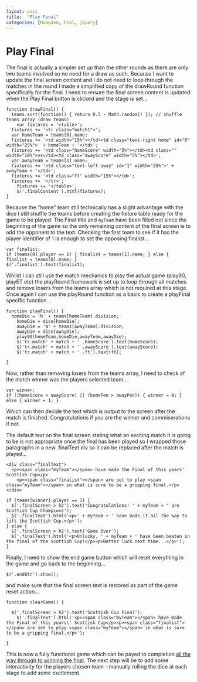 ```yaml
---
layout: post
title:  "Play Final"
categories: [Hampden, html, jquery]
---
```


# Play Final

The final is actually a simpler set up than the other rounds as there are only two teams involved so no need for a draw as such. Because I want to update the final screen content and I do not need to loop through the matches in the round I made a simplified copy of the drawRound function specifically for the final. I need to ensure the final screen content is updated when the Play Final button is clicked and the stage is set...

```
function drawFinal() {
  teams.sort(function() { return 0.5 - Math.random() }); // shuffle teams array (draw teams)
	var fixtures = '<table>';
  fixtures += '<tr class="match1">';
  var homeTeam = teams[0].name;
  fixtures += '<td width="15%"></td><td class="text-right home" id="0" width="25%">' + homeTeam + '</td>';
  fixtures += '<td class="homeScore" width="5%"></td><td class="" width="10%">vs</td><td class="awayScore" width="5%"></td>';
  var awayTeam = teams[1].name;
  fixtures += '<td class="text-left away" id="1" width="25%">' + awayTeam + '</td>';
  fixtures += '<td class="ft" width="15%"></td>';
  fixtures += '</tr>';
	fixtures += '</table>';
	$('.finalContent').html(fixtures);
}
```
Because the "home" team still technically has a slight advantage with the dice I still shuffle the teams before creating the fixture table ready for the game to be played. The Final title and `myTeam` have been filled out since the beginning of the game so the only remaining content of the final screen is to add the opponent to the text. Checking the first team to see if it has the player identifier of 1 is enough to set the opposing finalist...
```
var finalist;
if (teams[0].player == 1) { finalist = teams[1].name; } else { finalist = teams[0].name; }
$('.finalist').text(finalist);
```
Whilst I can still use the match mechanics to play the actual game (play90, playET etc) the playRound framework is set up to loop through all matches and remove losers from the teams array which is not required at this stage. Once again I can use the playRound function as a basis to create a playFinal specific function...
```
function playFinal() {
  homeDie = 'h' + teams[homeTeam].division;
	homeDie = dice[homeDie];
	awayDie = 'a' + teams[awayTeam].division;
	awayDie = dice[awayDie];
	play90(homeTeam,homeDie,awayTeam,awayDie);
	$('tr.match' + match + ' .homeScore').text(homeScore);
	$('tr.match' + match + ' .awayScore').text(awayScore);
	$('tr.match' + match + ' .ft').text(ft);
	
}
```
Now, rather than removing losers from the teams array, I need to check of the match winner was the players selected team...
```
var winner;
if ((homeScore > awayScore) || (homePen > awayPen)) { winner = 0; } else { winner = 1; }
```
Which can then decide the text which is output to the screen after the match is finished. Congratulations if you are the winner and commiserations if not. 

The default text on the final screen stating what an exciting match it is going to be is not appropriate once the final has been played so I wrapped those paragraphs in a new .finalText div so it can be replaced after the match is played...
```
<div class="finalText">
  <p><span class="myTeam"></span> have made the Final of this years' Scottish Cup</p>
	<p><span class="finalist"></span> are set to play <span class="myTeam"></span> in what is sure to be a gripping final.</p>
</div>
```

```
if (teams[winner].player == 1) {
  $('.finalScreen > h2').text('Congratulations! ' + myTeam + ' are Scottish Cup Champions');
  $('.finalText').html('<p>' + myTeam + ' have made it all the way to lift the Scottish Cup.</p>');
} else {
  $('.finalScreen > h2').text('Game Over');
  $('.finalText').html('<p>Unlucky, ' + myTeam + ' have been beaten in the final of the Scottish Cup!</p><p>Better luck next time...</p>');
}
```
Finally, I need to show the end game button which will reset everything in the game and go back to the beginning...
```
$('.endBtn').show();
```
and make sure that the final screen text is restored as part of the game reset action...
```
function clearGame() {

  $('.finalScreen > h2').text('Scottish Cup Final');
	$('.finalText').html('<p><span class="myTeam"></span> have made the Final of this years\' Scottish Cup</p><p><span class="finalist"></span> are set to play <span class="myTeam"></span> in what is sure to be a gripping final.</p>');
  
}
```

This is now a fully functional game which can be payed to completion [all the way through to winning the final](https://phowie74.github.io/dev/stage12.html). The next step will be to add some interactivity for the players chosen team - manually rolling the dice at each stage to add some excitement.

<!--
PEN - Goal-Goal-Goal-Goal-Saved-Missed

Archive of winners - roll of honour on welcome screen after played first time? pick random team from array when you get knocked out as champion start back in 1986 and keep tabs of each season as you play the game
-->